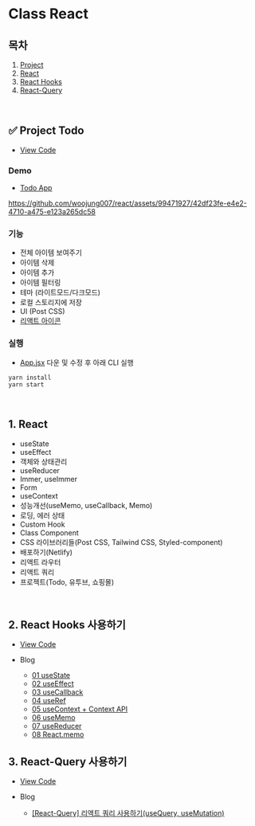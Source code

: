 # Class React

## 목차

1. [Project](#✅-project-todo)
2. [React](#1-react)
3. [React Hooks](#2-react-hooks-사용하기)
4. [React-Query](#3-react-query-사용하기)

<br/>

## ✅ Project Todo

-   [View Code](https://github.com/woojung007/react/tree/master/src/React-23/project/todo)

### Demo

-   [Todo App](https://deploy-preview-4--rainbow-crepe-15d416.netlify.app/)

https://github.com/woojung007/react/assets/99471927/42df23fe-e4e2-4710-a475-e123a265dc58

### 기능

-   전체 아이템 보여주기
-   아이템 삭제
-   아이템 추가
-   아이템 필터링
-   테마 (라이트모드/다크모드)
-   로컬 스토리지에 저장
-   UI (Post CSS)
-   [리액트 아이콘](https://react-icons.github.io/react-icons)

### 실행

-   [App.jsx](https://file.notion.so/f/s/0c0396e4-c6e0-41db-afdb-53fee919ddf6/App.jsx?id=34f7b255-f7f7-44fa-aa9c-078fa6a6837c&table=block&spaceId=197402d4-e413-4b6a-923b-e001d205b29f&expirationTimestamp=1688428800000&signature=sUzRJfv69HTiYnWJCuudCyiuuFTeVWetW4meyZmjFNA&downloadName=App.jsx) 다운 및 수정 후 아래 CLI 실행

```
yarn install
yarn start
```

<br/>

## 1. React

-   useState
-   useEffect
-   객체와 상태관리
-   useReducer
-   Immer, useImmer
-   Form
-   useContext
-   성능개선(useMemo, useCallback, Memo)
-   로딩, 에러 상태
-   Custom Hook
-   Class Component
-   CSS 라이브러리들(Post CSS, Tailwind CSS, Styled-component)
-   배포하기(Netlify)
-   리액트 라우터
-   리액트 쿼리
-   프로젝트(Todo, 유투브, 쇼핑몰)

<br/>

## 2. React Hooks 사용하기

-   [View Code](https://github.com/woojung007/react/tree/master/src/React-Hooks)

-   Blog

    -   [01 useState](https://velog.io/@eeeve/React-Hooks-useState)
    -   [02 useEffect](https://velog.io/@eeeve/React-Hooks-useEffect)
    -   [03 useCallback](https://velog.io/@eeeve/React-Hooks-useCallback)
    -   [04 useRef](https://velog.io/@eeeve/React-Hooks-useRef)
    -   [05 useContext + Context API](https://velog.io/@eeeve/React-Hooks-useContext-Context-API)
    -   [06 useMemo](https://velog.io/@eeeve/React-Hooks-useMemo)
    -   [07 useReducer](https://velog.io/@eeeve/React-Hooks-useReducer)
    -   [08 React.memo](https://velog.io/@eeeve/React.memo%EB%A1%9C-%EC%BB%B4%ED%8F%AC%EB%84%8C%ED%8A%B8-%EC%B5%9C%EC%A0%81%ED%99%94%ED%95%98%EA%B8%B0-useMemo-useCallback)

## 3. React-Query 사용하기

-   [View Code](https://github.com/woojung007/react/tree/master/src/React-Query)

-   Blog
    -   [[React-Query] 리액트 쿼리 사용하기(useQuery, useMutation)](https://velog.io/@eeeve/React-Query)

<br/>
